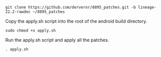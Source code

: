 ```
git clone https://github.com/derveror/8895_patches.git -b lineage-22.2-rawdec ~/8895_patches
```

Copy the apply.sh script into the root of the android build directory.

```
sudo chmod +x apply.sh
```

Run the apply.sh script and apply all the patches.

```
. apply.sh
```
